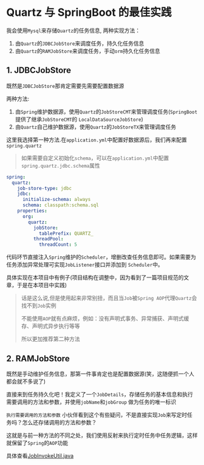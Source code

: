 # Quartz 与 SpringBoot 的最佳实践

我会使用`Mysql`来存储`Quartz`的任务信息, 两种实现方法：

1. 由`Quartz`的`JDBCJobStore`来调度任务，持久化任务信息
2. 由`Quartz`的`RAMJobStore`来调度任务，手动`orm`持久化任务信息

## 1. JDBCJobStore

既然是`JDBCJobStore`那肯定需要先需要配置数据源

两种方法:

1. 由`Spring`维护数据源，使用`Quartz`的`JobStoreCMT`来管理调度任务(`SpringBoot`提供了继承`JobStoreCMT`的
   `LocalDataSourceJobStore`)
2. 由`Quartz`自己维护数据源，使用`Quartz`的`JobStoreTX`来管理调度任务

这里我选择第一种方法.在`application.yml`中配置好数据源后，我们再来配置`spring.quartz`
> 如果需要自定义初始化`schema`，可以在`application.yml`中配置`spring.quartz.jdbc.schema`属性

```yml
spring:
  quartz:
    job-store-type: jdbc
    jdbc:
      initialize-schema: always
      schema: classpath:schema.sql
    properties:
      org:
        quartz:
          jobStore:
            tablePrefix: QUARTZ_
          threadPool:
            threadCount: 5
```

代码环节直接注入`Spring`维护的`Scheduler`，增删改查任务信息即可。如果需要为任务添加异常处理可实现`JobListener`接口并添加到
`Scheduler`中。

具体实现在本项目中有例子(项目结构在调整中，因为看到了一篇项目规范的文章，于是在本项目中实践)

> 话是这么说,但是使用起来非常别扭，而且当`Job`被`Spring AOP`代理`Quartz`会找不到`Job`实例
>
> 不能使用`AOP`就有点麻烦，例如：没有声明式事务、异常捕获、声明式缓存、声明式异步执行等等
>
> 所以更加推荐第二种方法

## 2. RAMJobStore

既然是手动维护任务信息，那第一件事肯定也是配置数据源(笑，这随便抓一个人都会就不多说了)

直接来到任务持久化吧！我定义了一个`JobDetails`，存储任务的基本信息和执行需要调用的方法和参数，并使用`jobName`和`jobGroup`
做为任务的唯一标识

`执行需要调用的方法和参数` 小伙伴看到这个有些疑问，不是直接实现`Job`来写定时任务吗？怎么还存储调用的方法和参数？

这就是与前一种方法的不同之处，我们使用反射来执行定时任务中任务逻辑，这样就保留了`Spring`的`AOP`功能

具体查看[JobInvokeUtil.java](UseRAMJobStore%2Fsrc%2Fmain%2Fjava%2Fcom%2Fbigboss%2Fuseramjobstore%2Futil%2FJobInvokeUtil.java)

